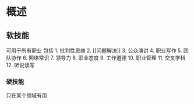 # 概述
## 软技能
可用于所有职业
包括
	1. 批判性思维
	2. [[问题解决]]
	3. 公众演讲
	4. 职业写作
	5. 团队协作
	6. 网络常识
	7. 领导力
	8. 职业态度
	9. 工作道德
	10. 职业管理
	11. 交叉学科
	12. 听说读写
### 硬技能
只在某个领域有用
